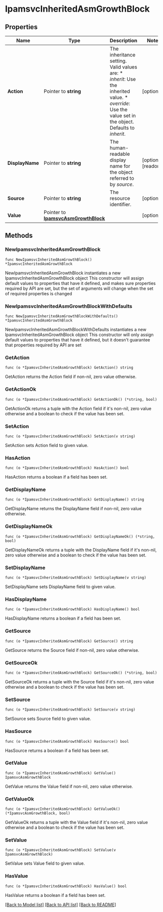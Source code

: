 # IpamsvcInheritedAsmGrowthBlock

## Properties

Name | Type | Description | Notes
------------ | ------------- | ------------- | -------------
**Action** | Pointer to **string** | The inheritance setting.  Valid values are: * _inherit_: Use the inherited value. * _override_: Use the value set in the object.  Defaults to _inherit_. | [optional] 
**DisplayName** | Pointer to **string** | The human-readable display name for the object referred to by _source_. | [optional] [readonly] 
**Source** | Pointer to **string** | The resource identifier. | [optional] 
**Value** | Pointer to [**IpamsvcAsmGrowthBlock**](IpamsvcAsmGrowthBlock.md) |  | [optional] 

## Methods

### NewIpamsvcInheritedAsmGrowthBlock

`func NewIpamsvcInheritedAsmGrowthBlock() *IpamsvcInheritedAsmGrowthBlock`

NewIpamsvcInheritedAsmGrowthBlock instantiates a new IpamsvcInheritedAsmGrowthBlock object
This constructor will assign default values to properties that have it defined,
and makes sure properties required by API are set, but the set of arguments
will change when the set of required properties is changed

### NewIpamsvcInheritedAsmGrowthBlockWithDefaults

`func NewIpamsvcInheritedAsmGrowthBlockWithDefaults() *IpamsvcInheritedAsmGrowthBlock`

NewIpamsvcInheritedAsmGrowthBlockWithDefaults instantiates a new IpamsvcInheritedAsmGrowthBlock object
This constructor will only assign default values to properties that have it defined,
but it doesn't guarantee that properties required by API are set

### GetAction

`func (o *IpamsvcInheritedAsmGrowthBlock) GetAction() string`

GetAction returns the Action field if non-nil, zero value otherwise.

### GetActionOk

`func (o *IpamsvcInheritedAsmGrowthBlock) GetActionOk() (*string, bool)`

GetActionOk returns a tuple with the Action field if it's non-nil, zero value otherwise
and a boolean to check if the value has been set.

### SetAction

`func (o *IpamsvcInheritedAsmGrowthBlock) SetAction(v string)`

SetAction sets Action field to given value.

### HasAction

`func (o *IpamsvcInheritedAsmGrowthBlock) HasAction() bool`

HasAction returns a boolean if a field has been set.

### GetDisplayName

`func (o *IpamsvcInheritedAsmGrowthBlock) GetDisplayName() string`

GetDisplayName returns the DisplayName field if non-nil, zero value otherwise.

### GetDisplayNameOk

`func (o *IpamsvcInheritedAsmGrowthBlock) GetDisplayNameOk() (*string, bool)`

GetDisplayNameOk returns a tuple with the DisplayName field if it's non-nil, zero value otherwise
and a boolean to check if the value has been set.

### SetDisplayName

`func (o *IpamsvcInheritedAsmGrowthBlock) SetDisplayName(v string)`

SetDisplayName sets DisplayName field to given value.

### HasDisplayName

`func (o *IpamsvcInheritedAsmGrowthBlock) HasDisplayName() bool`

HasDisplayName returns a boolean if a field has been set.

### GetSource

`func (o *IpamsvcInheritedAsmGrowthBlock) GetSource() string`

GetSource returns the Source field if non-nil, zero value otherwise.

### GetSourceOk

`func (o *IpamsvcInheritedAsmGrowthBlock) GetSourceOk() (*string, bool)`

GetSourceOk returns a tuple with the Source field if it's non-nil, zero value otherwise
and a boolean to check if the value has been set.

### SetSource

`func (o *IpamsvcInheritedAsmGrowthBlock) SetSource(v string)`

SetSource sets Source field to given value.

### HasSource

`func (o *IpamsvcInheritedAsmGrowthBlock) HasSource() bool`

HasSource returns a boolean if a field has been set.

### GetValue

`func (o *IpamsvcInheritedAsmGrowthBlock) GetValue() IpamsvcAsmGrowthBlock`

GetValue returns the Value field if non-nil, zero value otherwise.

### GetValueOk

`func (o *IpamsvcInheritedAsmGrowthBlock) GetValueOk() (*IpamsvcAsmGrowthBlock, bool)`

GetValueOk returns a tuple with the Value field if it's non-nil, zero value otherwise
and a boolean to check if the value has been set.

### SetValue

`func (o *IpamsvcInheritedAsmGrowthBlock) SetValue(v IpamsvcAsmGrowthBlock)`

SetValue sets Value field to given value.

### HasValue

`func (o *IpamsvcInheritedAsmGrowthBlock) HasValue() bool`

HasValue returns a boolean if a field has been set.


[[Back to Model list]](../README.md#documentation-for-models) [[Back to API list]](../README.md#documentation-for-api-endpoints) [[Back to README]](../README.md)


